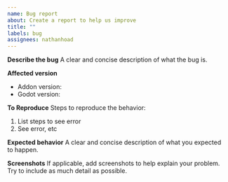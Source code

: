 ```yaml
---
name: Bug report
about: Create a report to help us improve
title: ""
labels: bug
assignees: nathanhoad
---
```


**Describe the bug**
A clear and concise description of what the bug is.

**Affected version**

- Addon version:
- Godot version:

**To Reproduce**
Steps to reproduce the behavior:

1. List steps to see error
2. See error, etc

**Expected behavior**
A clear and concise description of what you expected to happen.

**Screenshots**
If applicable, add screenshots to help explain your problem. Try to include as much detail as possible.
